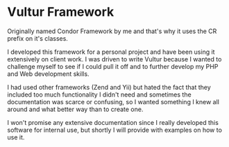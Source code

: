Vultur Framework
================

Originally named Condor Framework by me and that's why it uses the CR prefix on it's classes.

I developed this framework for a personal project and have been using it extensively on client work. I was driven to write Vultur because I wanted to challenge myself to see if I could pull it off and to further develop my PHP and Web development skills. 

I had used other frameworks (Zend and Yii) but hated the fact that they included too much functionality I didn't need and sometimes the documentation was scarce or confusing, so I wanted something I knew all around and what better way than to create one.

I won't promise any extensive documentation since I really developed this software for internal use, but shortly I will provide with examples on how to use it.